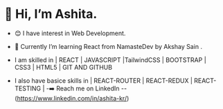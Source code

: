 # 👋  Hi, I’m Ashita.
- 😊 I have interest in Web Development.
- 🌱 Currently I’m learning React from NamasteDev by Akshay Sain .

- I am skilled in | REACT | JAVASCRIPT |TailwindCSS | BOOTSTRAP | CSS3 | HTML5 | GIT AND GITHUB 
- I also have basice skills in | REACT-ROUTER | REACT-REDUX | REACT-TESTING |
-➡️ Reach me on LinkedIn -- (https://www.linkedin.com/in/ashita-kr/)



<!---
Ashita-23/Ashita-23 is a ✨ special ✨ repository because its `README.md` (this file) appears on your GitHub profile.
You can click the Preview link to take a look at your changes.
--->
